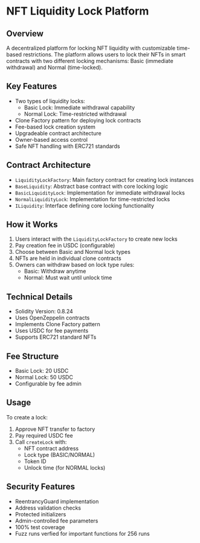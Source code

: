 # NFT Liquidity Lock Platform

## Overview
A decentralized platform for locking NFT liquidity with customizable time-based restrictions. The platform allows users to lock their NFTs in smart contracts with two different locking mechanisms: Basic (immediate withdrawal) and Normal (time-locked).

## Key Features
- Two types of liquidity locks:
  - Basic Lock: Immediate withdrawal capability
  - Normal Lock: Time-restricted withdrawal
- Clone Factory pattern for deploying lock contracts
- Fee-based lock creation system
- Upgradeable contract architecture
- Owner-based access control
- Safe NFT handling with ERC721 standards

## Contract Architecture
- `LiquidityLockFactory`: Main factory contract for creating lock instances
- `BaseLiquidity`: Abstract base contract with core locking logic
- `BasicLiquidityLock`: Implementation for immediate withdrawal locks
- `NormalLiquidityLock`: Implementation for time-restricted locks
- `ILiquidity`: Interface defining core locking functionality

## How it Works
1. Users interact with the `LiquidityLockFactory` to create new locks
2. Pay creation fee in USDC (configurable)
3. Choose between Basic and Normal lock types
4. NFTs are held in individual clone contracts
5. Owners can withdraw based on lock type rules:
   - Basic: Withdraw anytime
   - Normal: Must wait until unlock time

## Technical Details
- Solidity Version: 0.8.24
- Uses OpenZeppelin contracts
- Implements Clone Factory pattern
- Uses USDC for fee payments
- Supports ERC721 standard NFTs

## Fee Structure
- Basic Lock: 20 USDC
- Normal Lock: 50 USDC
- Configurable by fee admin

## Usage
To create a lock:
1. Approve NFT transfer to factory
2. Pay required USDC fee
3. Call `createLock` with:
   - NFT contract address
   - Lock type (BASIC/NORMAL)
   - Token ID
   - Unlock time (for NORMAL locks)

## Security Features
- ReentrancyGuard implementation
- Address validation checks
- Protected initializers
- Admin-controlled fee parameters
- 100% test coverage
- Fuzz runs verfied for important functions for 256 runs


 


